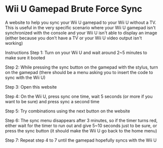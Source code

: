 # Wii U Gamepad Brute Force Sync

A website to help you sync your Wii U gamepad to your Wii U without a TV. This is useful in the very specific scenario where your Wii U gamepad isn't synchronized with the console and your Wii U isn't able to display an image (either because you don't have a TV or your Wii U video output isn't working)

Instructions
Step 1: Turn on your Wii U and wait around 2~5 minutes to make sure it booted

Step 2: While pressing the sync button on the gamepad with the stylus, turn on the gamepad (there should be a menu asking you to insert the code to sync with the Wii U)

Step 3: Open this website

Step 4: On the Wii U, press sync one time, wait 5 seconds (or more if you want to be sure) and press sync a second time

Step 5: Try combinations using the next button on the website

Step 6: The sync menu disappears after 3 minutes, so if the timer turns red, either wait for the timer to run out and give 5~10 seconds just to be sure, or press the sync button (it should make the Wii U go back to the home menu)

Step 7: Repeat step 4 to 7 until the gamepad hopefully syncs with the Wii U
